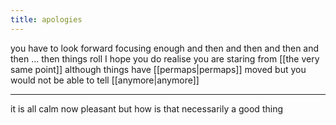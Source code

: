 ```yaml
---
title: apologies
---
```


you have to look forward 
focusing enough and then
and then
and then
and then
...
then things roll
I hope you do realise you are staring from [[the very same point]]
although things have [[permaps|permaps]] moved
but you would not be able to tell [[anymore|anymore]]

___
it is all calm now
pleasant
but how is that necessarily a good thing